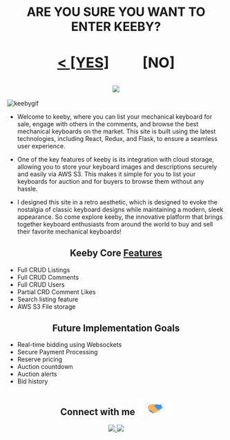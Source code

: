 <!-- <h1 align="center" > ARE YOU SURE YOU WANT TO ENTER KEEBY? <br> < [YES]                [NO] </h1> -->

<h1 align="center" > ARE YOU SURE YOU WANT TO ENTER KEEBY? <br> <div align="center">
  <h3><a href="https://keeby.onrender.com">< [YES]</a>          [NO]</h3>
</div> </h1>

<p align="center"> 
  <img src="https://skillicons.dev/icons?i=react,redux,aws,js,py,flask,webpack,github,sqlite,babel,vscode,git,html,postman&perline=7"/>
</p>

![keebygif](./react-app/src/media/keebyReadMe.gif)

<!-- <div align="center">
  <h2><a href="https://keeby.onrender.com">keeby live site</a></h2>
</div> -->

- Welcome to keeby, where you can list your mechanical keyboard for sale, engage with others in the comments, and browse the best mechanical keyboards on the market. This site is built using the latest technologies, including React, Redux, and Flask, to ensure a seamless user experience.
</h3>

- One of the key features of keeby is its integration with cloud storage, allowing you to store your keyboard images and descriptions securely and easily via AWS S3. This makes it simple for you to list your keyboards for auction and for buyers to browse them without any hassle.

- I designed this site in a retro aesthetic, which is designed to evoke the nostalgia of classic keyboard designs while maintaining a modern, sleek appearance. So come explore keeby, the innovative platform that brings together keyboard enthusiasts from around the world to buy and sell their favorite mechanical keyboards!

<!-- The leading mechanical keyboard auction house specializing in all things thock.  -->

<!-- mvp core features -->

<!-- screenshots, at least 1-2 to highlight the app -->

<!-- Future Implementation Goals -->

<h2 align="center">Keeby Core <a href="https://github.com/StevenBradleyA/keeby/wiki/Feature-List">Features</a></h2>

- Full CRUD Listings
- Full CRUD Comments
- Full CRUD Users
- Partial CRD Comment Likes
- Search listing feature
- AWS S3 File storage

<h2 align="center">Future Implementation Goals</h2>

- Real-time bidding using Websockets
- Secure Payment Processing
- Reserve pricing
- Auction countdown
- Auction alerts
- Bid history

<!-- Links to socials linked in github etc -->
<h2 align="center">Connect with me <img alt="socials" src="./react-app/src/media/Handshake.gif" height="40" width="80"/></h2>

<p align="center">
<a align="center" href="https://www.linkedin.com/in/stevenanderson-dev/">
  <img src="https://skillicons.dev/icons?i=linkedin&perline=1" height="40"/>
  </a>
<a align="center" href="https://github.com/StevenBradleyA">
  <img src="https://skillicons.dev/icons?i=github&perline=1" height="40"/>
  </a>
</p>
